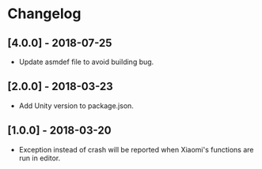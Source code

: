 # Changelog
## [4.0.0] - 2018-07-25
-  Update asmdef file to avoid building bug.

## [2.0.0] - 2018-03-23
- Add Unity version to package.json.

## [1.0.0] - 2018-03-20
- Exception instead of crash will be reported when Xiaomi's functions are run in editor.